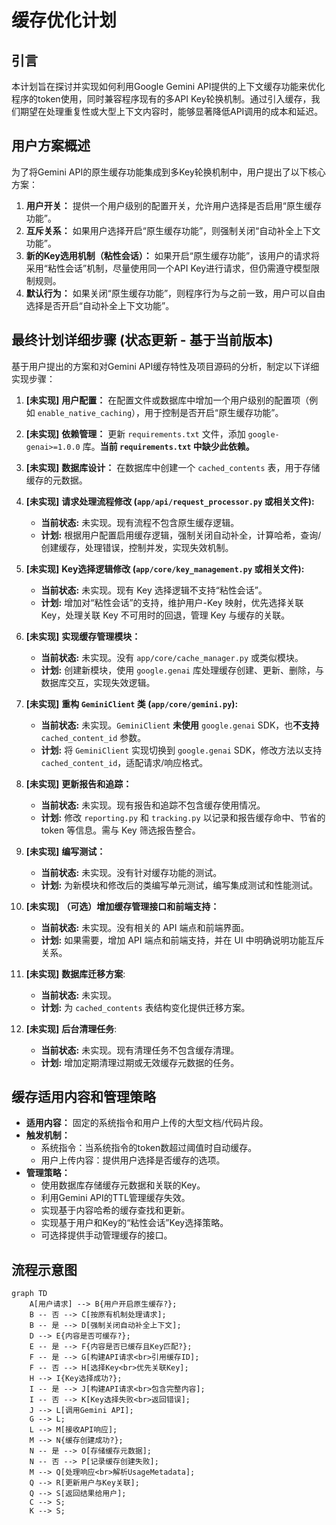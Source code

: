 # 缓存优化计划

## 引言

本计划旨在探讨并实现如何利用Google Gemini API提供的上下文缓存功能来优化程序的token使用，同时兼容程序现有的多API Key轮换机制。通过引入缓存，我们期望在处理重复性或大型上下文内容时，能够显著降低API调用的成本和延迟。

## 用户方案概述

为了将Gemini API的原生缓存功能集成到多Key轮换机制中，用户提出了以下核心方案：

1. **用户开关：** 提供一个用户级别的配置开关，允许用户选择是否启用“原生缓存功能”。
2. **互斥关系：** 如果用户选择开启“原生缓存功能”，则强制关闭“自动补全上下文功能”。
3. **新的Key选用机制（粘性会话）：** 如果开启“原生缓存功能”，该用户的请求将采用“粘性会话”机制，尽量使用同一个API Key进行请求，但仍需遵守模型限制规则。
4. **默认行为：** 如果关闭“原生缓存功能”，则程序行为与之前一致，用户可以自由选择是否开启“自动补全上下文功能”。

## 最终计划详细步骤 (状态更新 - 基于当前版本)

基于用户提出的方案和对Gemini API缓存特性及项目源码的分析，制定以下详细实现步骤：

1. **[未实现]** **用户配置：** 在配置文件或数据库中增加一个用户级别的配置项（例如 `enable_native_caching`），用于控制是否开启“原生缓存功能”。
2. **[未实现]** **依赖管理：** 更新 `requirements.txt` 文件，添加 `google-genai>=1.0.0` 库。**当前 `requirements.txt` 中缺少此依赖。**
3. **[未实现]** **数据库设计：** 在数据库中创建一个 `cached_contents` 表，用于存储缓存的元数据。
4. **[未实现]** **请求处理流程修改 (`app/api/request_processor.py` 或相关文件):**
    * **当前状态:** 未实现。现有流程不包含原生缓存逻辑。
    * **计划:** 根据用户配置启用缓存逻辑，强制关闭自动补全，计算哈希，查询/创建缓存，处理错误，控制并发，实现失效机制。
5. **[未实现]** **Key选择逻辑修改 (`app/core/key_management.py` 或相关文件):**
    * **当前状态:** 未实现。现有 Key 选择逻辑不支持“粘性会话”。
    * **计划:** 增加对“粘性会话”的支持，维护用户-Key 映射，优先选择关联 Key，处理关联 Key 不可用时的回退，管理 Key 与缓存的关联。
6. **[未实现]** **实现缓存管理模块：**
    * **当前状态:** 未实现。没有 `app/core/cache_manager.py` 或类似模块。
    * **计划:** 创建新模块，使用 `google.genai` 库处理缓存创建、更新、删除，与数据库交互，实现失效逻辑。
7. **[未实现]** **重构 `GeminiClient` 类 (`app/core/gemini.py`):**
    * **当前状态:** 未实现。`GeminiClient` **未使用** `google.genai` SDK，也**不支持** `cached_content_id` 参数。
    * **计划:** 将 `GeminiClient` 实现切换到 `google.genai` SDK，修改方法以支持 `cached_content_id`，适配请求/响应格式。
8. **[未实现]** **更新报告和追踪：**
    * **当前状态:** 未实现。现有报告和追踪不包含缓存使用情况。
    * **计划:** 修改 `reporting.py` 和 `tracking.py` 以记录和报告缓存命中、节省的 token 等信息。需与 Key 筛选报告整合。
9. **[未实现]** **编写测试：**
    * **当前状态:** 未实现。没有针对缓存功能的测试。
    * **计划:** 为新模块和修改后的类编写单元测试，编写集成测试和性能测试。
10. **[未实现]** **（可选）增加缓存管理接口和前端支持：**
    * **当前状态:** 未实现。没有相关的 API 端点和前端界面。
    * **计划:** 如果需要，增加 API 端点和前端支持，并在 UI 中明确说明功能互斥关系。

11. **[未实现]** **数据库迁移方案**:
    * **当前状态:** 未实现。
    * **计划:** 为 `cached_contents` 表结构变化提供迁移方案。
12. **[未实现]** **后台清理任务**:
    * **当前状态:** 未实现。现有清理任务不包含缓存清理。
    * **计划:** 增加定期清理过期或无效缓存元数据的任务。

## 缓存适用内容和管理策略

* **适用内容：** 固定的系统指令和用户上传的大型文档/代码片段。
* **触发机制：**
  * 系统指令：当系统指令的token数超过阈值时自动缓存。
  * 用户上传内容：提供用户选择是否缓存的选项。
* **管理策略：**
  * 使用数据库存储缓存元数据和关联的Key。
  * 利用Gemini API的TTL管理缓存失效。
  * 实现基于内容哈希的缓存查找和更新。
  * 实现基于用户和Key的“粘性会话”Key选择策略。
  * 可选择提供手动管理缓存的接口。

## 流程示意图

```mermaid
graph TD
    A[用户请求] --> B{用户开启原生缓存?};
    B -- 否 --> C[按原有机制处理请求];
    B -- 是 --> D[强制关闭自动补全上下文];
    D --> E{内容是否可缓存?};
    E -- 是 --> F{内容是否已缓存且Key匹配?};
    F -- 是 --> G[构建API请求<br>引用缓存ID];
    F -- 否 --> H[选择Key<br>优先关联Key];
    H --> I{Key选择成功?};
    I -- 是 --> J[构建API请求<br>包含完整内容];
    I -- 否 --> K[Key选择失败<br>返回错误];
    J --> L[调用Gemini API];
    G --> L;
    L --> M[接收API响应];
    M --> N{缓存创建成功?};
    N -- 是 --> O[存储缓存元数据];
    N -- 否 --> P[记录缓存创建失败];
    M --> Q[处理响应<br>解析UsageMetadata];
    Q --> R[更新用户与Key关联];
    Q --> S[返回结果给用户];
    C --> S;
    K --> S;
